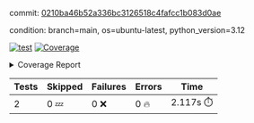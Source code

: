 commit: [0210ba46b52a336bc3126518c4fafcc1b083d0ae](https://github.com/rcmdnk/boto3-session/tree/0210ba46b52a336bc3126518c4fafcc1b083d0ae)

condition: branch=main, os=ubuntu-latest, python_version=3.12

[![test](https://github.com/rcmdnk/boto3-session/actions/workflows/test.yml/badge.svg)](https://github.com/rcmdnk/boto3-session/actions/runs/16907171529)
<a href="https://github.com/rcmdnk/boto3-session/blob/0210ba46b52a336bc3126518c4fafcc1b083d0ae/README.md"><img alt="Coverage" src="https://img.shields.io/badge/Coverage-49%25-orange.svg" /></a><details><summary>Coverage Report </summary><table><tr><th>File</th><th>Stmts</th><th>Miss</th><th>Cover</th><th>Missing</th></tr><tbody><tr><td colspan="5"><b>src/boto3_session</b></td></tr><tr><td>&nbsp; &nbsp;<a href="https://github.com/rcmdnk/boto3-session/blob/0210ba46b52a336bc3126518c4fafcc1b083d0ae/src/boto3_session/__init__.py">\_\_init\_\_.py</a></td><td>8</td><td>2</td><td>75%</td><td><a href="https://github.com/rcmdnk/boto3-session/blob/0210ba46b52a336bc3126518c4fafcc1b083d0ae/src/boto3_session/__init__.py#L11-L12">11&ndash;12</a></td></tr><tr><td>&nbsp; &nbsp;<a href="https://github.com/rcmdnk/boto3-session/blob/0210ba46b52a336bc3126518c4fafcc1b083d0ae/src/boto3_session/session.py">session.py</a></td><td>55</td><td>31</td><td>44%</td><td><a href="https://github.com/rcmdnk/boto3-session/blob/0210ba46b52a336bc3126518c4fafcc1b083d0ae/src/boto3_session/session.py#L60">60</a>, <a href="https://github.com/rcmdnk/boto3-session/blob/0210ba46b52a336bc3126518c4fafcc1b083d0ae/src/boto3_session/session.py#L68-L70">68&ndash;70</a>, <a href="https://github.com/rcmdnk/boto3-session/blob/0210ba46b52a336bc3126518c4fafcc1b083d0ae/src/boto3_session/session.py#L73-L97">73&ndash;97</a>, <a href="https://github.com/rcmdnk/boto3-session/blob/0210ba46b52a336bc3126518c4fafcc1b083d0ae/src/boto3_session/session.py#L100-L122">100&ndash;122</a>, <a href="https://github.com/rcmdnk/boto3-session/blob/0210ba46b52a336bc3126518c4fafcc1b083d0ae/src/boto3_session/session.py#L125-L129">125&ndash;129</a>, <a href="https://github.com/rcmdnk/boto3-session/blob/0210ba46b52a336bc3126518c4fafcc1b083d0ae/src/boto3_session/session.py#L132-L133">132&ndash;133</a>, <a href="https://github.com/rcmdnk/boto3-session/blob/0210ba46b52a336bc3126518c4fafcc1b083d0ae/src/boto3_session/session.py#L136-L137">136&ndash;137</a></td></tr><tr><td><b>TOTAL</b></td><td><b>65</b></td><td><b>33</b></td><td><b>49%</b></td><td>&nbsp;</td></tr></tbody></table></details>

| Tests | Skipped | Failures | Errors | Time |
| ----- | ------- | -------- | -------- | ------------------ |
| 2 | 0 :zzz: | 0 :x: | 0 :fire: | 2.117s :stopwatch: |

